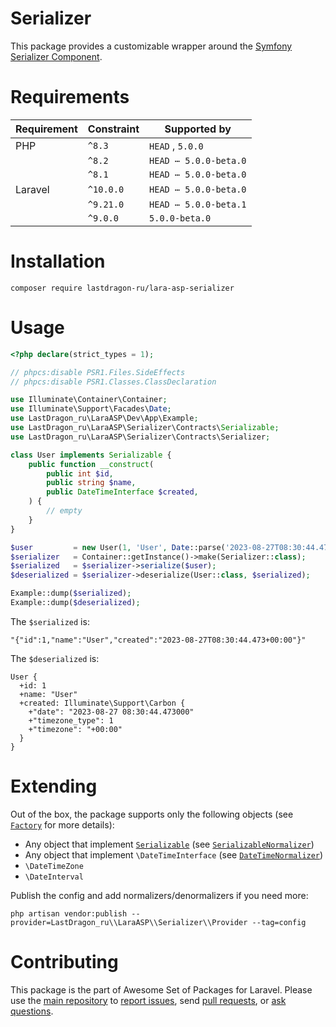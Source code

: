 # Serializer

This package provides a customizable wrapper around the [Symfony Serializer Component](https://symfony.com/doc/current/components/serializer.html).

[include:exec]: <../../dev/artisan lara-asp-documentator:requirements>
[//]: # (start: 876a9177c0e8e3722ac84e8f3888245fc9070a64a87dedfe7c9d9ba2a13b374b)
[//]: # (warning: Generated automatically. Do not edit.)

# Requirements

| Requirement  | Constraint          | Supported by |
|--------------|---------------------|------------------|
|  PHP  | `^8.3` |  `HEAD`  ,  `5.0.0`   |
|  | `^8.2` |   `HEAD ⋯ 5.0.0-beta.0`   |
|  | `^8.1` |   `HEAD ⋯ 5.0.0-beta.0`   |
|  Laravel  | `^10.0.0` |   `HEAD ⋯ 5.0.0-beta.0`   |
|  | `^9.21.0` |   `HEAD ⋯ 5.0.0-beta.1`   |
|  | `^9.0.0` |  `5.0.0-beta.0`   |

[//]: # (end: 876a9177c0e8e3722ac84e8f3888245fc9070a64a87dedfe7c9d9ba2a13b374b)

[include:file]: ../../docs/shared/Installation.md ({"variables": {"package": "serializer"}})
[//]: # (start: dd8c29bdeec9d81b1d93920937d13e41d495fe9a005145d4e84c80695ca79cd2)
[//]: # (warning: Generated automatically. Do not edit.)

# Installation

```shell
composer require lastdragon-ru/lara-asp-serializer
```

[//]: # (end: dd8c29bdeec9d81b1d93920937d13e41d495fe9a005145d4e84c80695ca79cd2)

# Usage

[include:example]: ./docs/Examples/Usage.php
[//]: # (start: 25c8cf0ee2862aeda3cd8ff6bf8d2d3592fee1c00042550be5ee7686ead4cc44)
[//]: # (warning: Generated automatically. Do not edit.)

```php
<?php declare(strict_types = 1);

// phpcs:disable PSR1.Files.SideEffects
// phpcs:disable PSR1.Classes.ClassDeclaration

use Illuminate\Container\Container;
use Illuminate\Support\Facades\Date;
use LastDragon_ru\LaraASP\Dev\App\Example;
use LastDragon_ru\LaraASP\Serializer\Contracts\Serializable;
use LastDragon_ru\LaraASP\Serializer\Contracts\Serializer;

class User implements Serializable {
    public function __construct(
        public int $id,
        public string $name,
        public DateTimeInterface $created,
    ) {
        // empty
    }
}

$user         = new User(1, 'User', Date::parse('2023-08-27T08:30:44.473+00:00'));
$serializer   = Container::getInstance()->make(Serializer::class);
$serialized   = $serializer->serialize($user);
$deserialized = $serializer->deserialize(User::class, $serialized);

Example::dump($serialized);
Example::dump($deserialized);
```

The `$serialized` is:

```plain
"{"id":1,"name":"User","created":"2023-08-27T08:30:44.473+00:00"}"
```

The `$deserialized` is:

```plain
User {
  +id: 1
  +name: "User"
  +created: Illuminate\Support\Carbon {
    +"date": "2023-08-27 08:30:44.473000"
    +"timezone_type": 1
    +"timezone": "+00:00"
  }
}
```

[//]: # (end: 25c8cf0ee2862aeda3cd8ff6bf8d2d3592fee1c00042550be5ee7686ead4cc44)

# Extending

Out of the box, the package supports only the following objects (see [`Factory`](./src/Factory.php) for more details):

* Any object that implement [`Serializable`](./src/Contracts/Serializable.php) (see [`SerializableNormalizer`](./src/Normalizers/SerializableNormalizer.php))
* Any object that implement `\DateTimeInterface` (see [`DateTimeNormalizer`](./src/Normalizers/DateTimeNormalizer.php))
* `\DateTimeZone`
* `\DateInterval`

Publish the config and add normalizers/denormalizers if you need more:

```shell
php artisan vendor:publish --provider=LastDragon_ru\\LaraASP\\Serializer\\Provider --tag=config
```

[include:file]: ../../docs/shared/Contributing.md
[//]: # (start: 21d1c0ff32b89d1508ce07add4ae61fdd338a164c18db77ffa9baf126a1c2d7d)
[//]: # (warning: Generated automatically. Do not edit.)

# Contributing

This package is the part of Awesome Set of Packages for Laravel. Please use the [main repository](https://github.com/LastDragon-ru/lara-asp) to [report issues](https://github.com/LastDragon-ru/lara-asp/issues), send [pull requests](https://github.com/LastDragon-ru/lara-asp/pulls), or [ask questions](https://github.com/LastDragon-ru/lara-asp/discussions).

[//]: # (end: 21d1c0ff32b89d1508ce07add4ae61fdd338a164c18db77ffa9baf126a1c2d7d)
